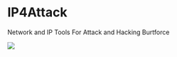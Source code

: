 # IP4Attack
Network and IP Tools For Attack and Hacking Burtforce

![](https://github.com/Pymmdrza/IP4Attack/raw/mainx/CIDRSCreen.png)
